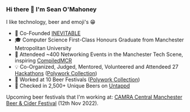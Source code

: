 ### Hi there 👋 I'm Sean O'Mahoney

I like technology, beer and emoji's 😁

- 🏢 Co-Founded [INEVITABLE](https://inevitableinnovations.com/)
- 🎓 Computer Science First-Class Honours Graduate from Manchester Metropolitan University
- 🤝 Attendeed ~400 Networking Events in the Manchester Tech Scene, inspiring [CompiledMCR](https://compiledmcr.com/)
- 💡 Co-Organized, Judged, Mentored, Volunteered and Attendeed 27 [Hackathons](https://hackathon.guide/) ([Polywork Collection](https://www.polywork.com/sean12697/collections/1081458))
- 🎪 Worked at 10 Beer Festivals ([Polywork Collection](https://www.polywork.com/sean12697/collections/1081961))
- 🍻 Checked in 2,500+ Unique Beers on [Untappd](https://untappd.com/user/sean12697)

Upcoming beer festivals that I'm working at: [CAMRA Central Manchester Beer & Cider Festival](https://centralmanchesterbeerfest.com/) (12th Nov 2022).
